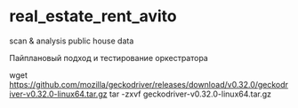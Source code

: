 # real_estate_rent_avito
scan &amp; analysis public house data

Пайплановый подход и тестирование оркестратора


wget https://github.com/mozilla/geckodriver/releases/download/v0.32.0/geckodriver-v0.32.0-linux64.tar.gz
tar -zxvf geckodriver-v0.32.0-linux64.tar.gz